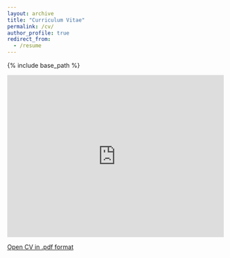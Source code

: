 ```yaml
---
layout: archive
title: "Curriculum Vitae"
permalink: /cv/
author_profile: true
redirect_from:
  - /resume
---
```


{% include base_path %}

<embed src="https://drive.google.com/viewerng/viewer?embedded=true&url=https://camerontracy.github.io/files/CV_16_Feb_24.pdf#view=FitH" width="500" height="375">

[Open CV in .pdf format](https://camerontracy.github.io/files/CV_16_Feb_24.pdf)
